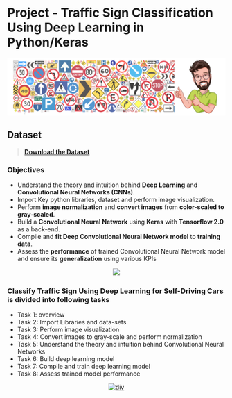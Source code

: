 # Project - Traffic Sign Classification Using Deep Learning in Python/Keras

<p align='center'>
  <a href="#"><img src='https://github.com/mohd-faizy/DataScience-Projects/blob/main/Projects_png/01_proj.png'></a>
</p>


## __Dataset__
> [__Download the Dataset__](https://www.dropbox.com/s/v2r77l4wgfkrb1r/traffic_signs_data.zip)

### Objectives

- Understand the theory and intuition behind __Deep Learning__ and __Convolutional Neural Networks (CNNs)__.
- Import Key python libraries, dataset and perform image visualization.
- Perform __image normalization__ and __convert images__ from __color-scaled to gray-scaled__.
- Build a __Convolutional Neural Network__ using __Keras__ with __Tensorflow 2.0__ as a back-end.
- Compile and __fit Deep Convolutional Neural Network model__ to __training data__.
- Assess the __performance__ of trained Convolutional Neural Network model and ensure its __generalization__ using various KPIs

<p align='center'>
  <a href="#"><img src='https://github.com/mohd-faizy/01P_Project_Deep_Learning_for_Traffic_Sign_Classification/blob/master/Proj_png/traffic_signal_classification.png?raw=true'></a>
</p>

### Classify Traffic Sign Using Deep Learning for Self-Driving Cars is divided into following tasks

- Task 1: overview
- Task 2: Import Libraries and data-sets
- Task 3: Perform image visualization
- Task 4: Convert images to gray-scale and perform normalization
- Task 5: Understand the theory and intuition behind Convolutional Neural Networks
- Task 6: Build deep learning model
- Task 7: Compile and train deep learning model
- Task 8: Assess trained model performance


<p align='center'>
  <a href="#"><img src='https://tymsai.netlify.app/resource/1.gif' height='10' width=100% alt="div"></a>
</p>



